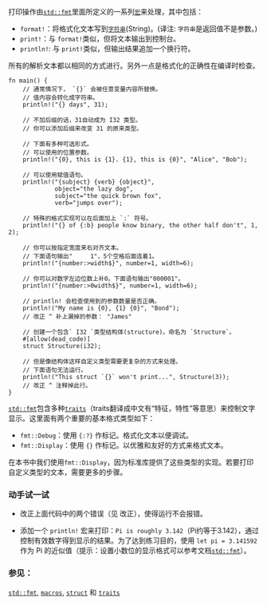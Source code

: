 打印操作由[`std::fmt`][fmt]里面所定义的一系列[`宏`][macros]来处理，其中包括：

* `format!`：将格式化文本写到[`字符串`][string](String)。(译注: `字符串`是返回值不是参数。)
* `print!`：与 `format!`类似，但将文本输出到控制台。
* `println!`: 与 `print!`类似，但输出结果追加一个换行符。

所有的解析文本都以相同的方式进行。另外一点是格式化的正确性在编译时检查。

```rust,editable,ignore,mdbook-runnable
fn main() {
    // 通常情况下， `{}` 会被任意变量内容所替换。
    // 值内容会转化成字符串。
    println!("{} days", 31);

    // 不加后缀的话，31自动成为 I32 类型。
    // 你可以添加后缀来改变 31 的原来类型。

    // 下面有多种可选形式。
    // 可以使用的位置参数。
    println!("{0}, this is {1}. {1}, this is {0}", "Alice", "Bob");

    // 可以使用赋值语句。
    println!("{subject} {verb} {object}",
             object="the lazy dog",
             subject="the quick brown fox",
             verb="jumps over");

    // 特殊的格式实现可以在后面加上 `:` 符号。
    println!("{} of {:b} people know binary, the other half don't", 1, 2);

    // 你可以按指定宽度来右对齐文本。
    // 下面语句输出"     1"，5个空格后面连着1。
    println!("{number:>width$}", number=1, width=6);

    // 你可以对数字左边位数上补0。下面语句输出"000001"。
    println!("{number:>0width$}", number=1, width=6);

    // println! 会检查使用到的参数数量是否正确。
    println!("My name is {0}, {1} {0}", "Bond");
    // 改正 ^ 补上漏掉的参数： "James"

    // 创建一个包含` I32 `类型结构体(structure)。命名为 `Structure`。
    #[allow(dead_code)]
    struct Structure(i32);

    // 但是像结构体这样自定义类型需要更复杂的方式来处理。
    // 下面语句无法运行。
    println!("This struct `{}` won't print...", Structure(3));
    // 改正 ^ 注释掉此行。
}
```

[`std::fmt`][fmt]包含多种[`traits`][traits]（traits翻译成中文有“特征，特性”等意思）来控制文字显示。这里面有两个重要的基本格式类型如下：

* `fmt::Debug`：使用 `{:?}` 作标记。格式化文本以便调试。
* `fmt::Display`：使用 `{}` 作标记。以优雅和友好的方式来格式文本。

在本书中我们使用`fmt::Display`，因为标准库提供了这些类型的实现。若要打印自定义类型的文本，需要更多的步骤。

### 动手试一试

 * 改正上面代码中的两个错误（见 改正），使得运行不会报错。

 * 添加一个 `println!` 宏来打印：`Pi is roughly 3.142`（Pi约等于3.142），通过控制有效数字得到显示的结果。为了达到练习目的，使用 `let pi = 3.141592` 作为 Pi 的近似值（提示：设置小数位的显示格式可以参考文档[`std::fmt`][fmt]）。

### 参见：

[`std::fmt`][fmt], [`macros`][macros], [`struct`][structs]
和 [`traits`][traits]

[fmt]: http://doc.rust-lang.org/std/fmt/
[macros]: ../macros.html
[string]: ../std/str.html
[structs]: ../custom_types/structs.html
[traits]: ../trait.html

